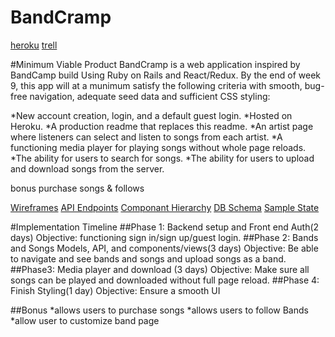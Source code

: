 # BandCramp
[heroku](https://bandcramp.herokuapp.com/)
[trell](https://trello.com/b/M2foQhkY)

#Minimum Viable Product
BandCramp is a web application inspired by BandCamp build Using Ruby on Rails and React/Redux. By the end of week 9, this app will at a munimum satisfy the following criteria with smooth, bug-free navigation, adequate seed data and sufficient CSS styling:

*New account creation, login, and a default guest login.
*Hosted on Heroku.
*A production readme that replaces this readme.
*An artist page where listeners can select and listen to songs from each artist.
*A functioning media player for playing songs without whole page reloads.
*The ability for users to search for songs.
*The ability for users to upload and download songs from the server.


bonus purchase songs & follows

[Wireframes](./docs/wire_frames)
[API Endpoints](./docs/api_endpoints.txt)
[Componant Hierarchy](./docs/Componant_Hierarchy.txt)
[DB Schema](./docs/shema.txt)
[Sample State](./docs/sampleState.js)

#Implementation Timeline
##Phase 1: Backend setup and Front end Auth(2 days)
Objective: functioning sign in/sign up/guest login.
##Phase 2: Bands and Songs Models, API, and components/views(3 days)
Objective: Be able to navigate and see bands and songs and upload songs as a band.
##Phase3: Media player and download (3 days)
Objective: Make sure all songs can be played and downloaded without full page reload.
##Phase 4: Finish Styling(1 day)
Objective: Ensure a smooth UI

##Bonus
*allows users to purchase songs
*allows users to follow Bands
*allow user to customize band page
